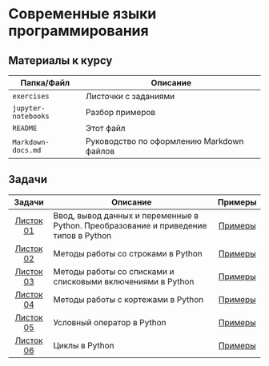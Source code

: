 # Современные языки программирования 

## Материалы к курсу

| Папка/Файл |Описание|
|-|-|
|`exercises`|Листочки с заданиями|
|`jupyter-notebooks`|Разбор примеров|
|`README`|Этот файл|
|`Markdown-docs.md`|Руководство по оформлению Markdown файлов|

## Задачи

| Задачи | Описание | Примеры |
|:-:|-|:-:|
|[Листок 01](https://github.com/alexanderlata/python-for-beginners/blob/main/exercises/list01-intro.pdf)|Ввод, вывод данных и переменные в Python. Преобразование и приведение типов в Python| [Примеры](https://github.com/alexanderlata/python-for-beginners/blob/main/jupyter-notebooks/example01.ipynb)|
|[Листок 02](https://github.com/alexanderlata/python-for-beginners/blob/main/exercises/list02-string.pdf)|Методы работы со строками в Python| [Примеры](https://github.com/alexanderlata/python-for-beginners/blob/main/jupyter-notebooks/example02.ipynb)|
|[Листок 03](https://github.com/alexanderlata/python-for-beginners/blob/main/exercises/list03-list.pdf)|Методы работы со списками и списковыми включениями в Python| [Примеры](https://github.com/alexanderlata/python-for-beginners/blob/main/jupyter-notebooks/example03.ipynb)|
|[Листок 04](https://github.com/alexanderlata/python-for-beginners/blob/main/exercises/list04-tuple.pdf)|Методы работы с кортежами в Python| [Примеры](https://github.com/alexanderlata/python-for-beginners/blob/main/jupyter-notebooks/example04.ipynb)|
|[Листок 05](https://github.com/alexanderlata/python-for-beginners/blob/main/exercises/list05-if-operation.pdf)|Условный оператор в Python| [Примеры](https://github.com/alexanderlata/python-for-beginners/blob/main/jupyter-notebooks/example05.ipynb)|
|[Листок 06](https://github.com/alexanderlata/python-for-beginners/blob/main/exercises/list06-loops.pdf)|Циклы в Python| [Примеры](https://github.com/alexanderlata/python-for-beginners/blob/main/jupyter-notebooks/example06.ipynb)|

